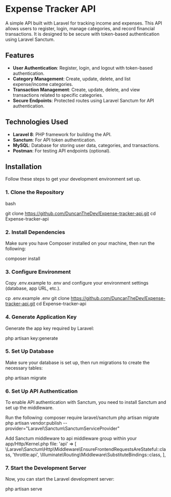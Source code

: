# Expense Tracker API

A simple API built with Laravel for tracking income and expenses. This API allows users to register, login, manage categories, and record financial transactions. It is designed to be secure with token-based authentication using Laravel Sanctum.

## Features

- **User Authentication**: Register, login, and logout with token-based authentication.
- **Category Management**: Create, update, delete, and list expense/income categories.
- **Transaction Management**: Create, update, delete, and view transactions related to specific categories.
- **Secure Endpoints**: Protected routes using Laravel Sanctum for API authentication.

## Technologies Used

- **Laravel 8**: PHP framework for building the API.
- **Sanctum**: For API token authentication.
- **MySQL**: Database for storing user data, categories, and transactions.
- **Postman**: For testing API endpoints (optional).

## Installation

Follow these steps to get your development environment set up.

### 1. Clone the Repository
bash

git clone https://github.com/DuncanTheDev/Expense-tracker-api.git
cd Expense-tracker-api

### 2. Install Dependencies
Make sure you have Composer installed on your machine, then run the following:

composer install

### 3. Configure Environment
Copy .env.example to .env and configure your environment settings (database, app URL, etc.).

cp .env.example .env
git clone https://github.com/DuncanTheDev/Expense-tracker-api.git
cd Expense-tracker-api

### 4. Generate Application Key
Generate the app key required by Laravel:

php artisan key:generate

### 5. Set Up Database
Make sure your database is set up, then run migrations to create the necessary tables:

php artisan migrate

### 6. Set Up API Authentication
To enable API authentication with Sanctum, you need to install Sanctum and set up the middleware.

Run the following:
composer require laravel/sanctum
php artisan migrate
php artisan vendor:publish --provider="Laravel\Sanctum\SanctumServiceProvider"

Add Sanctum middleware to api middleware group within your app/Http/Kernel.php file:
'api' => [
    \Laravel\Sanctum\Http\Middleware\EnsureFrontendRequestsAreStateful::class,
    'throttle:api',
    \Illuminate\Routing\Middleware\SubstituteBindings::class,
],

### 7. Start the Development Server
Now, you can start the Laravel development server:

php artisan serve
